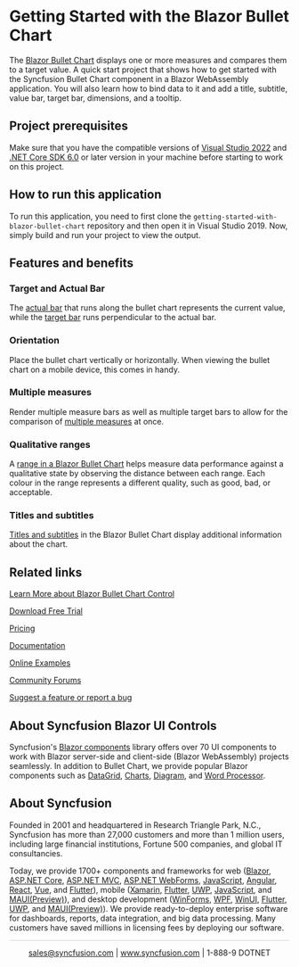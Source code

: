 # Getting Started with the Blazor Bullet Chart
The [Blazor Bullet Chart](https://www.syncfusion.com/blazor-components/blazor-bullet-chart?utm_source=github&utm_medium=listing&utm_campaign=blazor-bullet-chart-github-samples) displays one or more measures and compares them to a target value. A quick start project that shows how to get started with the Syncfusion Bullet Chart component in a Blazor WebAssembly application. You will also learn how to bind data to it and add a title, subtitle, value bar, target bar, dimensions, and a tooltip.

## Project prerequisites
Make sure that you have the compatible versions of [Visual Studio 2022](https://visualstudio.microsoft.com/downloads/ ) and [.NET Core SDK 6.0](https://dotnet.microsoft.com/en-us/download/dotnet/6.0) or later version in your machine before starting to work on this project.

## How to run this application
To run this application, you need to first clone the `getting-started-with-blazor-bullet-chart` repository and then open it in Visual Studio 2019. Now, simply build and run your project to view the output.

## Features and benefits

### Target and Actual Bar
The [actual bar](https://blazor.syncfusion.com/documentation/bullet-chart/actual-bar?utm_source=github&utm_medium=listing&utm_campaign=blazor-bullet-chart-github-samples) that runs along the bullet chart represents the current value, while the [target bar](https://blazor.syncfusion.com/documentation/bullet-chart/target-bar?utm_source=github&utm_medium=listing&utm_campaign=blazor-bullet-chart-github-samples) runs perpendicular to the actual bar.

### Orientation
Place the bullet chart vertically or horizontally. When viewing the bullet chart on a mobile device, this comes in handy.

### Multiple measures
Render multiple measure bars as well as multiple target bars to allow for the comparison of [multiple measures](https://blazor.syncfusion.com/demos/bullet-chart/multiple-data?utm_source=github&utm_medium=listing&utm_campaign=blazor-bullet-chart-github-samples) at once.

### Qualitative ranges
A [range in a Blazor Bullet Chart](https://blazor.syncfusion.com/documentation/bullet-chart/ranges?utm_source=github&utm_medium=listing&utm_campaign=blazor-bullet-chart-github-samples) helps measure data performance against a qualitative state by observing the distance between each range. Each colour in the range represents a different quality, such as good, bad, or acceptable.

### Titles and subtitles
[Titles and subtitles](https://blazor.syncfusion.com/documentation/bullet-chart/title?utm_source=github&utm_medium=listing&utm_campaign=blazor-bullet-chart-github-samples) in the Blazor Bullet Chart display additional information about the chart.

## Related links
[Learn More about Blazor Bullet Chart Control](https://www.syncfusion.com/blazor-components/blazor-bullet-chart?utm_source=github&utm_medium=listing&utm_campaign=blazor-bullet-chart-github-samples)

[Download Free Trial](https://www.syncfusion.com/downloads/blazor?utm_source=github&utm_medium=listing&utm_campaign=blazor-bullet-chart-github-samples)

[Pricing](https://www.syncfusion.com/sales/products/blazor?utm_source=github&utm_medium=listing&utm_campaign=blazor-bullet-chart-github-samples)

[Documentation](https://blazor.syncfusion.com/documentation/bullet-chart/getting-started?utm_source=github&utm_medium=listing&utm_campaign=blazor-bullet-chart-github-samples)

[Online Examples](https://blazor.syncfusion.com/demos/bullet-chart/default-functionalities?utm_source=github&utm_medium=listing&utm_campaign=blazor-bullet-chart-github-samples)

[Community Forums](https://www.syncfusion.com/forums/blazor-components?utm_source=github&utm_medium=listing&utm_campaign=blazor-bullet-chart-github-samples)

[Suggest a feature or report a bug](https://www.syncfusion.com/feedback/blazor-components?control=bulletchart?utm_source=github&utm_medium=listing&utm_campaign=blazor-bullet-chart-github-samples)

## About Syncfusion Blazor UI Controls
Syncfusion's [Blazor components](https://www.syncfusion.com/blazor-components?utm_source=github&utm_medium=listing&utm_campaign=blazor-bullet-chart-github-samples) library offers over 70 UI components to work with Blazor server-side and client-side (Blazor WebAssembly) projects seamlessly. In addition to Bullet Chart, we provide popular Blazor components such as [DataGrid](https://www.syncfusion.com/blazor-components/blazor-datagrid?utm_source=github&utm_medium=listing&utm_campaign=blazor-bullet-chart-github-samples), [Charts](https://www.syncfusion.com/blazor-components/blazor-charts?utm_source=github&utm_medium=listing&utm_campaign=blazor-bullet-chart-github-samples), [Diagram](https://www.syncfusion.com/blazor-components/blazor-diagram?utm_source=github&utm_medium=listing&utm_campaign=blazor-bullet-chart-github-samples), and [Word Processor](https://www.syncfusion.com/blazor-components/blazor-word-processor?utm_source=github&utm_medium=listing&utm_campaign=blazor-bullet-chart-github-samples).

## About Syncfusion
Founded in 2001 and headquartered in Research Triangle Park, N.C., Syncfusion has more than 27,000 customers and more than 1 million users, including large financial institutions, Fortune 500 companies, and global IT consultancies.

Today, we provide 1700+ components and frameworks for web ([Blazor](https://www.syncfusion.com/blazor-components?utm_source=github&utm_medium=listing&utm_campaign=blazor-bullet-chart-github-samples), [ASP.NET Core](https://www.syncfusion.com/aspnet-core-ui-controls?utm_source=github&utm_medium=listing&utm_campaign=blazor-bullet-chart-github-samples), [ASP.NET MVC](https://www.syncfusion.com/aspnet-mvc-ui-controls?utm_source=github&utm_medium=listing&utm_campaign=blazor-bullet-chart-github-samples), [ASP.NET WebForms](https://www.syncfusion.com/jquery/aspnet-webforms-ui-controls?utm_source=github&utm_medium=listing&utm_campaign=blazor-bullet-chart-github-samples), [JavaScript](https://www.syncfusion.com/javascript-ui-controls?utm_source=github&utm_medium=listing&utm_campaign=blazor-bullet-chart-github-samples), [Angular](https://www.syncfusion.com/angular-ui-components?utm_source=github&utm_medium=listing&utm_campaign=blazor-bullet-chart-github-samples), [React](https://www.syncfusion.com/react-ui-components?utm_source=github&utm_medium=listing&utm_campaign=blazor-bullet-chart-github-samples), [Vue](https://www.syncfusion.com/vue-ui-components?utm_source=github&utm_medium=listing&utm_campaign=blazor-bullet-chart-github-samples), and [Flutter](https://www.syncfusion.com/flutter-widgets?utm_source=github&utm_medium=listing&utm_campaign=blazor-bullet-chart-github-samples)), mobile ([Xamarin](https://www.syncfusion.com/xamarin-ui-controls?utm_source=github&utm_medium=listing&utm_campaign=blazor-bullet-chart-github-samples), [Flutter](https://www.syncfusion.com/flutter-widgets?utm_source=github&utm_medium=listing&utm_campaign=blazor-bullet-chart-github-samples), [UWP](https://www.syncfusion.com/uwp-ui-controls?utm_source=github&utm_medium=listing&utm_campaign=blazor-bullet-chart-github-samples), [JavaScript](https://www.syncfusion.com/javascript-ui-controls?utm_source=github&utm_medium=listing&utm_campaign=blazor-bullet-chart-github-samples), and [MAUI(Preview)](https://www.syncfusion.com/maui-controls?utm_source=github&utm_medium=listing&utm_campaign=blazor-bullet-chart-github-samples)), and desktop development ([WinForms](https://www.syncfusion.com/winforms-ui-controls?utm_source=github&utm_medium=listing&utm_campaign=blazor-bullet-chart-github-samples), [WPF](https://www.syncfusion.com/wpf-ui-controls?utm_source=github&utm_medium=listing&utm_campaign=blazor-bullet-chart-github-samples), [WinUI](https://www.syncfusion.com/winui-controls?utm_source=github&utm_medium=listing&utm_campaign=blazor-bullet-chart-github-samples), [Flutter](https://www.syncfusion.com/flutter-widgets?utm_source=github&utm_medium=listing&utm_campaign=blazor-bullet-chart-github-samples), [UWP](https://www.syncfusion.com/uwp-ui-controls?utm_source=github&utm_medium=listing&utm_campaign=blazor-bullet-chart-github-samples), and [MAUI(Preview)](https://www.syncfusion.com/maui-controls?utm_source=github&utm_medium=listing&utm_campaign=blazor-bullet-chart-github-samples)). We provide ready-to-deploy enterprise software for dashboards, reports, data integration, and big data processing. Many customers have saved millions in licensing fees by deploying our software.

<hr style="height:0.3px;border:none;color:lightgrey;background-color:lightgrey;" />

<p align="center">
  <a href="mailto:sales@syncfusion.com?Subject=Syncfusion Blazor Bullet Chart - Github" target="_top">sales@syncfusion.com</a> | <a href="https://www.syncfusion.com?utm_source=github&utm_medium=listing&utm_campaign=blazor-bullet-chart-github-samples">www.syncfusion.com</a> | 1-888-9 DOTNET <br>
</p>
